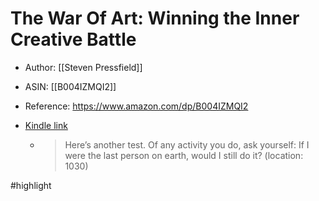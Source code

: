 # The War Of Art: Winning the Inner Creative Battle

* Author: [[Steven Pressfield]]
* ASIN: [[B004IZMQI2]]
* Reference: https://www.amazon.com/dp/B004IZMQI2
* [Kindle link](kindle://book?action=open&asin=B004IZMQI2)


  - > Here’s another test. Of any activity you do, ask yourself: If I were the last person on earth, would I still do it? (location: 1030)


#highlight